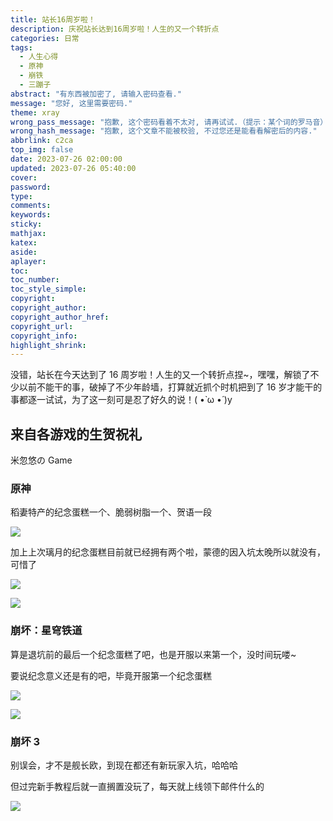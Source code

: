 ```yaml
---
title: 站长16周岁啦！
description: 庆祝站长达到16周岁啦！人生的又一个转折点
categories: 日常
tags:
  - 人生心得
  - 原神
  - 崩铁
  - 三蹦子
abstract: "有东西被加密了, 请输入密码查看."
message: "您好, 这里需要密码."
theme: xray
wrong_pass_message: "抱歉, 这个密码看着不太对, 请再试试.（提示：某个词的罗马音）"
wrong_hash_message: "抱歉, 这个文章不能被校验, 不过您还是能看看解密后的内容."
abbrlink: c2ca
top_img: false
date: 2023-07-26 02:00:00
updated: 2023-07-26 05:40:00
cover:
password:
type:
comments:
keywords:
sticky:
mathjax:
katex:
aside:
aplayer:
toc:
toc_number:
toc_style_simple:
copyright:
copyright_author:
copyright_author_href:
copyright_url:
copyright_info:
highlight_shrink:
---
```


没错，站长在今天达到了 16 周岁啦！人生的又一个转折点捏~，嘿嘿，解锁了不少以前不能干的事，破掉了不少年龄墙，打算就近抓个时机把到了 16 岁才能干的事都逐一试试，为了这一刻可是忍了好久的说！( •̀ ω •́ )y

## 来自各游戏的生贺祝礼

米忽悠の Game

### 原神

稻妻特产的纪念蛋糕一个、脆弱树脂一个、贺语一段

![](/img/202307260511847.webp)

加上上次璃月的纪念蛋糕目前就已经拥有两个啦，蒙德的因入坑太晚所以就没有，可惜了

![](/img/202307260511846.webp)

![](/img/202307260511845.webp)

### 崩坏：星穹铁道

算是退坑前的最后一个纪念蛋糕了吧，也是开服以来第一个，没时间玩喽~

要说纪念意义还是有的吧，毕竟开服第一个纪念蛋糕

![](/img/202307260511842.webp)

![](/img/202307260511844.webp)

### 崩坏 3

别误会，才不是舰长欧，到现在都还有新玩家入坑，哈哈哈

但过完新手教程后就一直搁置没玩了，每天就上线领下邮件什么的

![](/img/202307260511841.webp)
